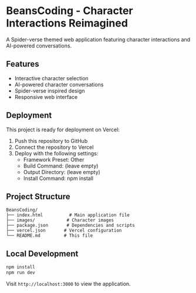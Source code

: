 # BeansCoding - Character Interactions Reimagined

A Spider-verse themed web application featuring character interactions and AI-powered conversations.

## Features
- Interactive character selection
- AI-powered character conversations
- Spider-verse inspired design
- Responsive web interface

## Deployment

This project is ready for deployment on Vercel:

1. Push this repository to GitHub
2. Connect the repository to Vercel
3. Deploy with the following settings:
   - Framework Preset: Other
   - Build Command: (leave empty)
   - Output Directory: (leave empty)
   - Install Command: npm install

## Project Structure
```
BeansCoding/
├── index.html          # Main application file
├── images/            # Character images
├── package.json       # Dependencies and scripts
├── vercel.json       # Vercel configuration
└── README.md         # This file
```

## Local Development
```bash
npm install
npm run dev
```

Visit `http://localhost:3000` to view the application.